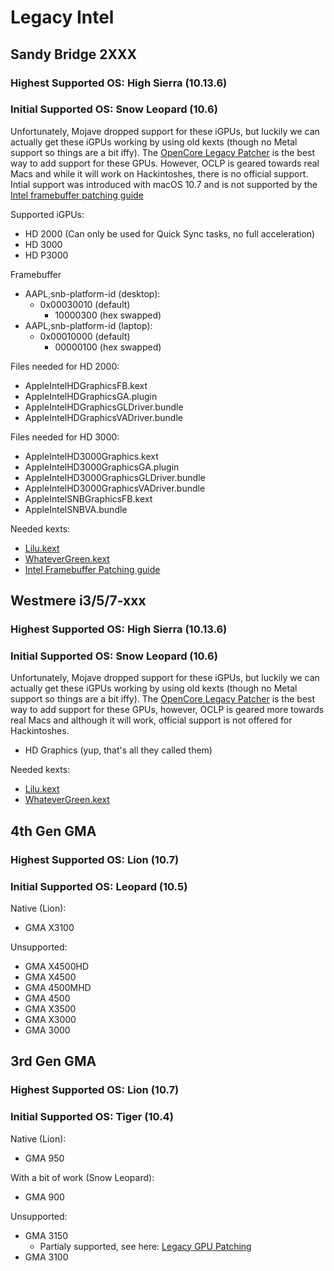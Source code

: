 # Legacy Intel

## **Sandy Bridge 2XXX**
### Highest Supported OS: High Sierra (10.13.6)
### Initial Supported OS: Snow Leopard (10.6)

Unfortunately, Mojave dropped support for these iGPUs, but luckily we can actually get these iGPUs working by using old kexts (though no Metal support so things are a bit iffy). The [OpenCore Legacy Patcher](https://github.com/dortania/OpenCore-Legacy-Patcher/releases) is the best way to add support for these GPUs. However, OCLP is geared towards real Macs and while it will work on Hackintoshes, there is no official support. Intial support was introduced with macOS 10.7 and is not supported by the [Intel framebuffer patching guide](https://www.insanelymac.com/forum/topic/334899-intel-framebuffer-patching-using-whatevergreen/?tab=comments#comment-2626271)

Supported iGPUs:

* HD 2000 (Can only be used for Quick Sync tasks, no full acceleration)
* HD 3000
* HD P3000

Framebuffer

* AAPL,snb-platform-id (desktop): 
  * 0x00030010 (default)
    * 10000300 (hex swapped)
* AAPL,snb-platform-id (laptop): 
  * 0x00010000 (default)
    * 00000100 (hex swapped)

Files needed for HD 2000:

* AppleIntelHDGraphicsFB.kext
* AppleIntelHDGraphicsGA.plugin
* AppleIntelHDGraphicsGLDriver.bundle
* AppleIntelHDGraphicsVADriver.bundle

Files needed for HD 3000:

* AppleIntelHD3000Graphics.kext
* AppleIntelHD3000GraphicsGA.plugin
* AppleIntelHD3000GraphicsGLDriver.bundle
* AppleIntelHD3000GraphicsVADriver.bundle
* AppleIntelSNBGraphicsFB.kext
* AppleIntelSNBVA.bundle

Needed kexts:

* [Lilu.kext](https://github.com/acidanthera/Lilu/releases)
* [WhateverGreen.kext](https://github.com/acidanthera/WhateverGreen/releases)
* [Intel Framebuffer Patching guide](https://www.insanelymac.com/forum/topic/334899-intel-framebuffer-patching-using-whatevergreen/?tab=comments#comment-2626271)


## **Westmere i3/5/7-xxx**
### Highest Supported OS: High Sierra (10.13.6)
### Initial Supported OS: Snow Leopard (10.6)

Unfortunately, Mojave dropped support for these iGPUs, but luckily we can actually get these iGPUs working by using old kexts (though no Metal support so things are a bit iffy). The [OpenCore Legacy Patcher](https://github.com/dortania/OpenCore-Legacy-Patcher/releases) is the best way to add support for these GPUs, however, OCLP is geared more towards real Macs and although it will work, official support is not offered for Hackintoshes.

* HD Graphics (yup, that's all they called them)

Needed kexts:

* [Lilu.kext](https://github.com/acidanthera/Lilu/releases)
* [WhateverGreen.kext](https://github.com/acidanthera/WhateverGreen/releases)


## **4th Gen GMA**
### Highest Supported OS: Lion (10.7)
### Initial Supported OS: Leopard (10.5)

Native (Lion):

* GMA X3100

Unsupported:

* GMA X4500HD
* GMA X4500
* GMA 4500MHD
* GMA 4500
* GMA X3500
* GMA X3000
* GMA 3000

## **3rd Gen GMA**
### Highest Supported OS: Lion (10.7)
### Initial Supported OS: Tiger (10.4)

Native (Lion):

* GMA 950

With a bit of work (Snow Leopard):

* GMA 900


Unsupported:

* GMA 3150
  * Partialy supported, see here: [Legacy GPU Patching](https://dortania.github.io/OpenCore-Post-Install/gpu-patching/legacy-intel/)
* GMA 3100

